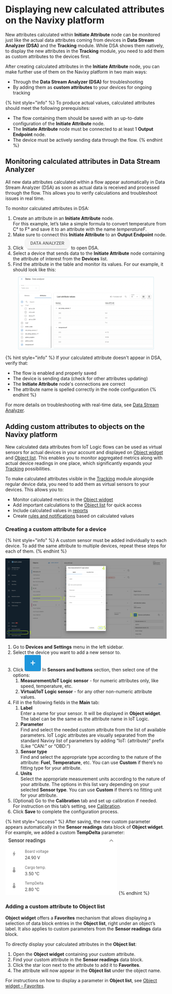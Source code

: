 # Displaying new calculated attributes on the Navixy platform

New attributes calculated within **Initiate Attribute** node can be monitored just like the actual data attributes coming from devices in **Data Stream Analyzer (DSA)** and the **Tracking** module. While DSA shows them natively, to display the new attributes in the **Tracking** module, you need to add them as custom attributes to the devices first.

After creating calculated attributes in the **Initiate Attribute** node, you can make further use of them on the Navixy platform in two main ways:

* Through the **Data Stream Analyzer (DSA)** for troubleshooting
* By adding them as **custom attributes** to your devices for ongoing tracking

{% hint style="info" %}
To produce actual values, calculated attributes should meet the following prerequisites:

* The flow containing them should be saved with an up-to-date configuration of the **Initiate Attribute** node.
* The **Initiate Attribute** node must be connected to at least 1 **Output Endpoint** node.
* The device must be actively sending data through the flow.
{% endhint %}

## Monitoring calculated attributes in Data Stream Analyzer

All new data attributes calculated within a flow appear automatically in Data Stream Analyzer (DSA) as soon as actual data is received and processed through the flow. This allows you to verify calculations and troubleshoot issues in real time.

To monitor calculated attributes in DSA:

1. Create an attribute in an **Initiate Attribute** node.\
   For this example, let’s take a simple formula to convert temperature from C° to F° and save it to an attribute with the name _temperatureF_.
2. Make sure to connect this **Initiate Attribute** to an **Output Endpoint** node.
3. Click ![DATA\_ANALYZER.png](../../../../../user-guide/account/iot-logic/flow-management/initiate-attribute-node/attachments/DATA_ANALYZER.png) to open DSA.
4. Select a device that sends data to the **Initiate Attribute** node containing the attribute of interest from the **Devices** list.
5. Find the attribute in the table and monitor its values. For our example, it should look like this:

<figure><img src="../../../../../user-guide/account/iot-logic/flow-management/initiate-attribute-node/attachments/calculated-attribute-in-DSA.webp" alt="Newly created attribute temperatureF in the Data Stream Analyzer table"><figcaption></figcaption></figure>

{% hint style="info" %}
If your calculated attribute doesn't appear in DSA, verify that:

* The flow is enabled and properly saved
* The device is sending data (check for other attributes updating)
* The **Initiate Attribute** node's connections are correct
* The attribute name is spelled correctly in the node configuration
{% endhint %}

For more details on troubleshooting with real-time data, see [Data Stream Analyzer](../../data-stream-analyzer.md).

## Adding custom attributes to objects on the Navixy platform

New calculated data attributes from IoT Logic flows can be used as virtual sensors for actual devices in your account and displayed on [Object widget](../../../../tracking/objects-list/object-widget.md) and [Object list](../../../../tracking/objects-list/). This enables you to monitor aggregated metrics along with actual device readings in one place, which significantly expands your [Tracking](../../../../tracking/) possibilities.

To make calculated attributes visible in the [Tracking](../../../../tracking/) module alongside regular device data, you need to add them as virtual sensors to your devices. This allows you to:

* Monitor calculated metrics in the [Object widget](../../../../tracking/objects-list/object-widget.md)
* Add important calculations to the [Object list](../../../../tracking/objects-list/) for quick access
* Include calculated values in [reports](../../../../reports/)
* Create [rules and notifications](../../../../events-and-notifications/) based on calculated values

### Creating a custom attribute for a device

{% hint style="info" %}
A custom sensor must be added individually to each device. To add the same attribute to multiple devices, repeat these steps for each of them.
{% endhint %}

![](../../../../../user-guide/account/iot-logic/flow-management/initiate-attribute-node/attachments/Initiate-attribute-config.png)

1. Go to **Devices and Settings** menu in the left sidebar.
2. Select the device you want to add a new sensor to.
3. Click <img src="../../../../../user-guide/account/iot-logic/flow-management/initiate-attribute-node/attachments/image-20250422-143344.png" alt="image-20250422-143344.png" data-size="line"> In **Sensors and buttons** section, then select one of the options:
   1. **Measurement/IoT Logic sensor** - for numeric attributes only, like speed, temperature, etc.
   2. **Virtual/IoT Logic sensor** - for any other non-numeric attribute values.
4. Fill in the following fields in the **Main** tab:
   1. **Label**\
      Enter a name for your sensor. It will be displayed in **Object widget**. The label can be the same as the attribute name in IoT Logic.
   2. **Parameter**\
      Find and select the needed custom attribute from the list of available parameters. IoT Logic attributes are visually separated from the standard Navixy list of parameters by adding “IoT: {attribute}“ prefix (Like “CAN:” or “OBD:”)
   3. **Sensor type**\
      Find and select the appropriate type according to the nature of the attribute: **Fuel**, **Temperature**, etc. You can use **Custom** if there’s no fitting type for your attribute.
   4. **Units**\
      Select the appropriate measurement units according to the nature of your attribute. The options in this list vary depending on your selected **Sensor type**. You can use **Custom** if there’s no fitting unit for your attribute.
5. (Optional) Go to the **Calibration** tab and set up calibration if needed.\
   For instruction on this tab’s setting, see [Calibration](../../../../devices-and-settings/vehicle-sensors/measurement-sensors/).
6. Click **Save** to complete the configuration process.

{% hint style="success" %}
After saving, the new custom parameter appears automatically in the **Sensor readings** data block of **Object widget**. For example, we added a custom **TempDelta** parameter:\
![image-20250702-132535.png](../../../../../user-guide/account/iot-logic/flow-management/initiate-attribute-node/attachments/image-20250702-132535.png)
{% endhint %}

### Adding a custom attribute to Object list

**Object widget** offers a **Favorites** mechanism that allows displaying a selection of data block entries in the **Object list**, right under an object’s label. It also applies to custom parameters from the **Sensor readings** data block.

To directly display your calculated attributes in the **Object list**:

1. Open the **Object widget** containing your custom attribute.
2. Find your custom attribute in the **Sensor readings** data block.
3. Click the star icon next to the attribute to add it to **Favorites**.
4. The attribute will now appear in the **Object list** under the object name.

For instructions on how to display a parameter in **Object list**, see [Object widget - Favorites](../../../../tracking/objects-list/object-widget.md).
